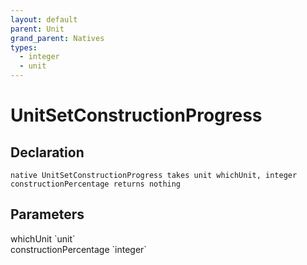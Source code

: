 ```yaml
---
layout: default
parent: Unit
grand_parent: Natives
types:
  - integer
  - unit
---
```


# UnitSetConstructionProgress

## Declaration

```
native UnitSetConstructionProgress takes unit whichUnit, integer constructionPercentage returns nothing
```

## Parameters
<dl>
  <dt>whichUnit `unit`</dt>
  <dd></dd>

  <dt>constructionPercentage `integer`</dt>
  <dd></dd>
</dl>